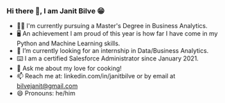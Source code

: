 ### Hi there 👋, I am Janit Bilve :grin:

- :man_student: I'm currently pursuing a Master's Degree in Business Analytics.
- :desktop_computer: An achievement I am proud of this year is how far I have come in my Python and Machine Learning skills. 
- :briefcase: I’m currently looking for an internship in Data/Business Analytics.
- :keyboard: I am a certified Salesforce Administrator since January 2021.
- 💬 Ask me about my love for cooking!
- 📫 Reach me at: linkedin.com/in/janitbilve or by email at bilvejanit@gmail.com 
- 😄 Pronouns: he/him


